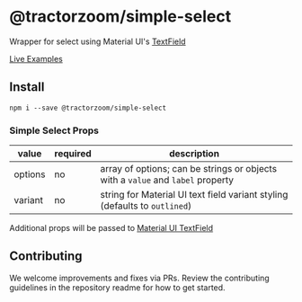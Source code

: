 # @tractorzoom/simple-select

Wrapper for select using Material UI's [TextField](https://material-ui.com/components/text-fields/#select)

[Live Examples](https://component-library-git-master-tractorzoomdevs.vercel.app/simple-select)

## Install

```
npm i --save @tractorzoom/simple-select
```

### Simple Select Props

| value   | required | description                                                                     |
| ------- | -------- | ------------------------------------------------------------------------------- |
| options | no       | array of options; can be strings or objects with a `value` and `label` property |
| variant | no       | string for Material UI text field variant styling (defaults to `outlined`)      |

Additional props will be passed to [Material UI TextField](https://material-ui.com/api/text-field/)

## Contributing

We welcome improvements and fixes via PRs. Review the contributing guidelines in the repository readme for how to get started.
